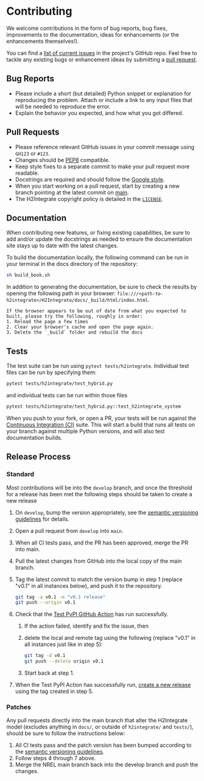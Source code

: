 # Contributing

We welcome contributions in the form of bug reports, bug fixes, improvements to the documentation,
ideas for enhancements (or the enhancements themselves!).

You can find a [list of current issues](https://github.com/NREL/H2Integrate/issues) in the project's
GitHub repo. Feel free to tackle any existing bugs or enhancement ideas by submitting a
[pull request](https://github.com/NREL/H2Integrate/pulls).

## Bug Reports

* Please include a short (but detailed) Python snippet or explanation for reproducing the problem.
  Attach or include a link to any input files that will be needed to reproduce the error.
* Explain the behavior you expected, and how what you got differed.

## Pull Requests

* Please reference relevant GitHub issues in your commit message using `GH123` or `#123`.
* Changes should be [PEP8](http://www.python.org/dev/peps/pep-0008/) compatible.
* Keep style fixes to a separate commit to make your pull request more readable.
* Docstrings are required and should follow the
  [Google style](https://www.sphinx-doc.org/en/master/usage/extensions/example_google.html).
* When you start working on a pull request, start by creating a new branch pointing at the latest
  commit on [main](https://github.com/NREL/H2Integrate).
* The H2Integrate copyright policy is detailed in the [`LICENSE`](https://github.com/NREL/H2Integrate/blob/main/LICENSE).

## Documentation

When contributing new features, or fixing existing capabilities, be sure to add and/or update the
docstrings as needed to ensure the documentation site stays up to date with the latest changes.

To build the documentation locally, the following command can be run in your terminal in the docs
directory of the repository:

```bash
sh build_book.sh
```

In addition to generating the documentation, be sure to check the results by opening the following
path in your browser: `file:///<path-to-h2integrate>/H2Integrate/docs/_build/html/index.html`.

```{note}
If the browser appears to be out of date from what you expected to built, please try the following, roughly in order:
1. Reload the page a few times
2. Clear your browser's cache and open the page again.
3. Delete the `_build` folder and rebuild the docs
```

## Tests

The test suite can be run using `pytest tests/h2integrate`. Individual test files can be run by specifying them:

```bash
pytest tests/h2integrate/test_hybrid.py
```

and individual tests can be run within those files

```bash
pytest tests/h2integrate/test_hybrid.py::test_h2integrate_system
```

When you push to your fork, or open a PR, your tests will be run against the
[Continuous Integration (CI)](https://github.com/NREL/HOPP/actions) suite. This will start a build
that runs all tests on your branch against multiple Python versions, and will also test
documentation builds.

## Release Process

### Standard

Most contributions will be into the `develop` branch, and once the threshold for a release has been
met the following steps should be taken to create a new release

1. On `develop`, bump the version appropriately, see the
   [semantic versioning guidelines](https://semver.org/) for details.
2. Open a pull request from `develop` into `main`.
3. When all CI tests pass, and the PR has been approved, merge the PR into main.
4. Pull the latest changes from GitHub into the local copy of the main branch.
5. Tag the latest commit to match the version bump in step 1 (replace "v0.1" in all instances below),
   and push it to the repository.

    ```bash
    git tag -a v0.1 -m "v0.1 release"
    git push --origin v0.1
    ```

6. Check that the
   [Test PyPI GitHub Action](https://github.com/NREL/H2Integrate/actions/workflows/publish_to_test_pypi.yml)
   has run successfully.
   1. If the action failed, identify and fix the issue, then
   2. delete the local and remote tag using the following (replace "v0.1" in all instances just like
      in step 5):

      ```bash
      git tag -d v0.1
      git push --delete origin v0.1
      ```

   3. Start back at step 1.
7. When the Test PyPI Action has successfully run,
   [create a new release](https://github.com/NREL/H2Integrate/releases/new) using the tag created in
   step 5.

### Patches

Any pull requests directly into the main branch that alter the H2Integrate model (excludes anything
in `docs/`, or outside of `h2integrate/` and `tests/`), should be sure to follow the instructions
below:

1. All CI tests pass and the patch version has been bumped according to the
   [semantic versioning guidelines](https://semver.org/).
2. Follow steps 4 through 7 above.
3. Merge the NREL main branch back into the develop branch and push the changes.
